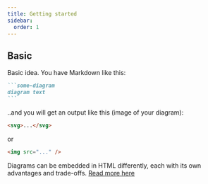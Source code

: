 ```yaml
---
title: Getting started
sidebar:
  order: 1
---
```


## Basic

Basic idea. You have Markdown like this:

````md
```some-diagram
diagram text
```
````

..and you will get an output like this (image of your diagram):

```html
<svg>...</svg>
```

or

```html
<img src="..." />
```

Diagrams can be embedded in HTML differently, each with its own advantages and trade-offs. [Read more here](/start-here/strategy/)
